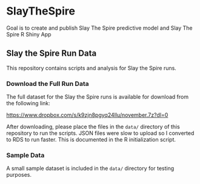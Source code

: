 # SlayTheSpire
Goal is to create and publish Slay The Spire predictive model and Slay The Spire R Shiny App

## Slay the Spire Run Data

This repository contains scripts and analysis for Slay the Spire runs. 

### Download the Full Run Data

The full dataset for the Slay the Spire runs is available for download from the following link:

https://www.dropbox.com/s/k9zjn8pgyq24llu/november.7z?dl=0

After downloading, please place the files in the `data/` directory of this repository to run the scripts.
JSON files were slow to upload so I converted to RDS to run faster. This is documented in the R initialization script.

### Sample Data

A small sample dataset is included in the `data/` directory for testing purposes.
